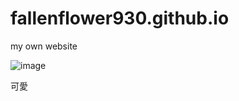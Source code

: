 # fallenflower930.github.io
my own website

![image](https://github.com/fallenflower930/fallenflower930.github.io/assets/174402489/25b0c5ed-d941-4a12-a2ac-4e587f5e21d8)


可愛
